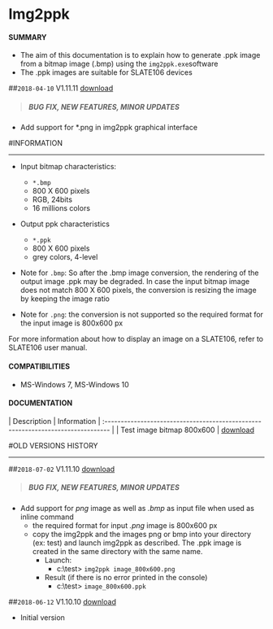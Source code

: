 # Img2ppk

#### **SUMMARY**
- The aim of this documentation is to explain how to generate .ppk image from a bitmap image (.bmp) using the `img2ppk.exe`software
- The .ppk images are suitable for SLATE106 devices

##`2018-04-10` V1.11.11 [download](https://github.com/innes-labs/archives/blob/main/downloads/tools/img2ppk-V1.11.11/img2ppk.exe)
>##### **BUG FIX, NEW FEATURES, MINOR UPDATES**
- Add support for *.png in img2ppk graphical interface

#INFORMATION
***********************************************************************
- Input bitmap characteristics:
	- `*.bmp`
	- 800 X 600 pixels
	- RGB, 24bits
	- 16 millions colors
- Output ppk characteristics
	- `*.ppk`
	- 800 X 600 pixels
	- grey colors, 4-level

- Note for ```.bmp```: So after the .bmp image conversion, the rendering of the output image .ppk may be degraded. In case the input bitmap image does not match 800 X 600 pixels, the conversion is resizing the image by keeping the image ratio

- Note for ```.png```: the conversion is not supported so the required format for the input image is 800x600 px

For more information about how to display an image on a SLATE106, refer to SLATE106 user manual.

#### **COMPATIBILITIES**
- MS-Windows 7, MS-Windows 10

#### **DOCUMENTATION**
| Description         | Information
| :-------------------------------------------------------------------------------  |
| Test image bitmap  800x600 | [download](https://github.com/innes-labs/archives/blob/main/downloads/tools/img2ppk-V1.10.10/test_image_800x600.bmp)

#OLD VERSIONS HISTORY
*********************************************************************************************************

##`2018-07-02` V1.11.10 [download](https://github.com/innes-labs/archives/blob/main/downloads/tools/img2ppk-V1.11.10/img2ppk.exe)
>##### **BUG FIX, NEW FEATURES, MINOR UPDATES**
- Add support for *png* image as well as *.bmp* as input file when used as inline command
	- the required format for input *.png* image is 800x600 px
	- copy the img2ppk and the images png or bmp into your directory (ex: test) and launch img2ppk as described. The .ppk image is created in the same directory with the same name.
		- Launch:
			- c:\test\> ```img2ppk image_800x600.png```
		- Result (if there is no error printed in the console)
			- c:\test\> ```image_800x600.ppk```

##`2018-06-12` V1.10.10 [download](https://github.com/innes-labs/archives/blob/main/downloads/tools/img2ppk-V1.10.10/img2ppk.exe)
- Initial version





